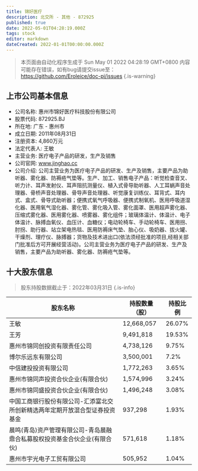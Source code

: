 ```yaml
---
title: 锦好医疗
description: 北交所 - 其他 - 872925
published: true
date: 2022-05-01T04:28:19.000Z
tags: stock
editor: markdown
dateCreated: 2022-01-01T00:00:00.000Z
---
```


> 本页面由自动化程序生成于 Sun May 01 2022 04:28:19 GMT+0800
> 内容可能存在错误，如有bug请提交issue至：https://github.com/Eroleice/doc-pi/issues
{.is-warning}

## 上市公司基本信息
- 公司名称: 惠州市锦好医疗科技股份有限公司
- 股票代码: 872925.BJ
- 所在地: 广东 - 惠州市
- 成立日期: 2011年08月31日
- 注册资本: 4,860万元
- 法定代表人: 王敏
- 主营业务: 医疗电子产品的研发，生产及销售
- 公司官网: www.jinghao.cc
- 公司介绍: 公司主营业务为医疗电子产品的研发、生产及销售，主要产品为助听器、雾化器、防褥疮气垫等。生产、加工、销售电子产品：听觉检查音叉、听力计、耳声发射仪、耳声阻抗测量仪、植入式骨导助听器、人工耳蜗声音处理器、骨桥声音处理器、骨导声音处理器、听觉康复训练仪、耳背式、耳内式、盒式、骨导式助听器；便携式氧气呼吸器、便携式制氧机、医用呼吸道湿化器、医用氧气湿化器、雾化管、雾化吸入管、雾化面罩、医用超声雾化器、压缩式雾化器、医用雾化器、喷雾器、雾化组件；玻璃体温计、体温计、电子体温计、脉搏血氧仪、血压计、血糖仪；电动轮椅车、手动轮椅车、医用拐、肘拐、助行器、站立架电热毯、医用防褥床气垫、胎心仪、吸奶器、拔火罐、干燥剂、理疗仪、脉搏器；货物及技术进出口(依法须经批准的项目,经相关部门批准后方可开展经营活动)。公司主营业务为医疗电子产品的研发、生产及销售，主要产品为助听器、雾化器、防褥疮气垫等。


## 十大股东信息
> 股东持股数据截止于：2022年03月31日
{.is-info}

| 股东名称 | 持股数量（股） | 持股比例 |
| --- | --- | --- |
| 王敏 | 12,668,057 | 26.07% |
| 王芳 | 9,491,818 | 19.53% |
| 惠州市锦同创投资有限责任公司 | 4,738,126 | 9.75% |
| 博尔乐远东有限公司 | 3,500,001 | 7.2% |
| 中信建投投资有限公司 | 1,772,263 | 3.65% |
| 惠州市锦同声投资合伙企业(有限合伙) | 1,574,996 | 3.24% |
| 惠州市锦同盛投资合伙企业(有限合伙) | 1,496,248 | 3.08% |
| 中国工商银行股份有限公司-汇添富北交所创新精选两年定期开放混合型证券投资基金 | 937,298 | 1.93% |
| 晨鸣(青岛)资产管理有限公司-青岛晨融鼎合私募股权投资基金合伙企业(有限合伙) | 571,618 | 1.18% |
| 惠州市宇光电子工贸有限公司 | 505,952 | 1.04% |




